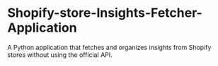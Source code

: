 # Shopify-store-Insights-Fetcher-Application
A Python application that fetches and organizes insights from Shopify stores without using the official API.
